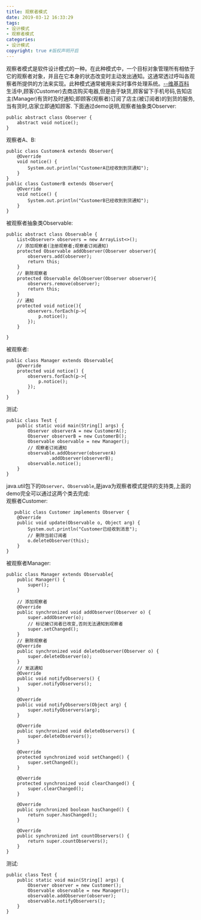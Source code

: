 ```yaml
---
title: 观察者模式
date: 2019-03-12 16:33:29
tags:
- 设计模式
- 观察者模式
categories:
- 设计模式   
copyright: true #版权声明开启   
---
```


观察者模式是软件设计模式的一种。在此种模式中，一个目标对象管理所有相依于它的观察者对象，并且在它本身的状态改变时主动发出通知。这通常透过呼叫各观察者所提供的方法来实现。此种模式通常被用来实时事件处理系统。[--维基百科](https://zh.wikipedia.org/wiki/%E8%A7%82%E5%AF%9F%E8%80%85%E6%A8%A1%E5%BC%8F)  
生活中,顾客(Customer)去商店购买电器,但是由于缺货,顾客留下手机号码,告知店主(Manager)有货时及时通知;即顾客(观察者)订阅了店主(被订阅者)的到货的服务,当有货时,店家立即通知顾客. 
下面通过demo说明,观察者抽象类Observer:
```
public abstract class Observer {
    abstract void notice();
}
```
观察者A、B:
```
public class CustomerA extends Observer{
    @Override
    void notice() {
        System.out.println("CustomerA已经收到到货通知");
    }
}
public class CustomerB extends Observer{
    @Override
    void notice() {
        System.out.println("CustomerB已经收到到货通知");
    }
}
```
被观察者抽象类Observable:
```
public abstract class Observable {
    List<Observer> observers = new ArrayList<>();
    // 添加观察者(注册观察者;观察者订阅通知)
    protected Observable addObserver(Observer observer){
        observers.add(observer);
        return this;
    }
    // 删除观察者
    protected Observable delObserver(Observer observer){
        observers.remove(observer);
        return this;
    }
    // 通知
    protected void notice(){
        observers.forEach(p->{
            p.notice();
        });
    }

}
```
被观察者:
```
public class Manager extends Observable{
    @Override
    protected void notice() {
        observers.forEach(p->{
            p.notice();
        });
    }
}
```
测试:
```
public class Test {
    public static void main(String[] args) {
        Observer observerA = new CustomerA();
        Observer observerB = new CustomerB();
        Observable observable = new Manager();
        // 观察者订阅通知
        observable.addObserver(observerA)
                .addObserver(observerB);
        observable.notice();
    }
}
```

java.util包下的``Observer``、``Observable``,是java为观察者模式提供的支持类,上面的demo完全可以通过这两个类去完成:  
观察者Customer:
```
   public class Customer implements Observer {
    @Override
    public void update(Observable o, Object arg) {
        System.out.println("Customer已经收到消息");
        // 删除当前订阅者
        o.deleteObserver(this);
    }
}
```
被观察者Manager:
```
public class Manager extends Observable{
    public Manager() {
        super();
    }

    // 添加观察者
    @Override
    public synchronized void addObserver(Observer o) {
        super.addObserver(o);
        // 标记被订阅者已改变,否则无法通知到观察者
        super.setChanged();
    }
    // 删除观察者
    @Override
    public synchronized void deleteObserver(Observer o) {
        super.deleteObserver(o);
    }
    // 发送通知
    @Override
    public void notifyObservers() {
        super.notifyObservers();
    }

    @Override
    public void notifyObservers(Object arg) {
        super.notifyObservers(arg);
    }

    @Override
    public synchronized void deleteObservers() {
        super.deleteObservers();
    }

    @Override
    protected synchronized void setChanged() {
        super.setChanged();
    }

    @Override
    protected synchronized void clearChanged() {
        super.clearChanged();
    }

    @Override
    public synchronized boolean hasChanged() {
        return super.hasChanged();
    }

    @Override
    public synchronized int countObservers() {
        return super.countObservers();
    }
}
```
测试:
```
public class Test {
    public static void main(String[] args) {
        Observer observer = new Customer();
        Observable observable = new Manager();
        observable.addObserver(observer);
        observable.notifyObservers();
    }
}
```
